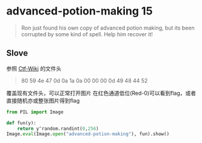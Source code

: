 # advanced-potion-making 15
>Ron just found his own copy of advanced potion making, but its been corrupted by some kind of spell. Help him recover it!

## Slove

参照 [Ctf-Wiki](https://ctf-wiki.org/misc/picture/png/) 的文件头
>80 59 4e 47 0d 0a 1a 0a  00 00 00 0d 49 48 44 52

覆盖现有文件头，可以正常打开图片
在红色通道低位(Red-0)可以看到flag，或者直接随机亦或整张图片得到flag
```python
from PIL import Image

def fun(y):
    return y^random.randint(0,256)
Image.eval(Image.open("advanced-potion-making"), fun).show()
```
